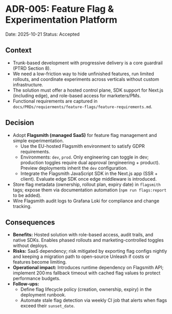 # ADR-005: Feature Flag & Experimentation Platform
Date: 2025-10-21
Status: Accepted

## Context
- Trunk-based development with progressive delivery is a core guardrail (PTRD Section 8).
- We need a low-friction way to hide unfinished features, run limited rollouts, and coordinate experiments across verticals without custom infrastructure.
- The solution must offer a hosted control plane, SDK support for Next.js (including edge), and role-based access for marketers/PMs.
- Functional requirements are captured in `docs/PRDs/requierments/feature-flags/feature-requirements.md`.

## Decision
- Adopt **Flagsmith (managed SaaS)** for feature flag management and simple experimentation.
  - Use the EU-hosted Flagsmith environment to satisfy GDPR requirements.
  - Environments: `dev`, `prod`. Only engineering can toggle in dev; production toggles require dual approval (engineering + product). Preview deployments inherit the `dev` configuration.
  - Integrate the Flagsmith JavaScript SDK in the Next.js app (SSR + client). Evaluate edge SDK once edge middleware is introduced.
- Store flag metadata (ownership, rollout plan, expiry date) in `flagsmith` tags; expose them via documentation automation (`npm run flags:report` to be added).
- Wire Flagsmith audit logs to Grafana Loki for compliance and change tracking.

## Consequences
- **Benefits:** Hosted solution with role-based access, audit trails, and native SDKs. Enables phased rollouts and marketing-controlled toggles without deploys.
- **Risks:** SaaS dependency; risk mitigated by exporting flag configs nightly and keeping a migration path to open-source Unleash if costs or features become limiting.
- **Operational impact:** Introduces runtime dependency on Flagsmith API; implement 200 ms fallback timeout with cached flag values to protect performance budgets.
- **Follow-ups:**
  - Define flag lifecycle policy (creation, ownership, expiry) in the deployment runbook.
  - Automate stale flag detection via weekly CI job that alerts when flags exceed their `sunset_date`.
